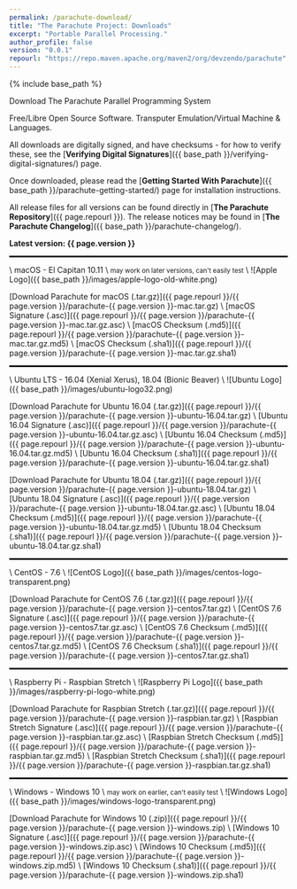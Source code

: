```yaml
---
permalink: /parachute-download/
title: "The Parachute Project: Downloads"
excerpt: "Portable Parallel Processing."
author_profile: false
version: "0.0.1"
repourl: "https://repo.maven.apache.org/maven2/org/devzendo/parachute"
---
```


{% include base_path %}


Download The Parachute Parallel Programming System

Free/Libre Open Source Software. Transputer Emulation/Virtual Machine & Languages.

All downloads are digitally signed, and have checksums - for how to verify these,
see the [**Verifying Digital Signatures**]({{ base_path }}/verifying-digital-signatures/) page.

Once downloaded, please read the [**Getting Started With Parachute**]({{ base_path }}/parachute-getting-started/) page
for installation instructions.

All release files for all versions can be found directly in [**The Parachute Repository**]({{ page.repourl }}). The release notices may be found in
[**The Parachute Changelog**]({{ base_path }}/parachute-changelog/).

<p/>
<b>Latest version: {{ page.version }}</b>
<p/>

<hr style="height:3px; border:none; color:#000; background-color:#000; width:100%; text-align:left; margin: 0 auto 0 0;">

\\
macOS - El Capitan 10.11 \\
<small>may work on later versions, can't easily test</small> \\
![Apple Logo]({{ base_path }}/images/apple-logo-old-white.png)

[Download Parachute for macOS (.tar.gz)]({{ page.repourl }}/{{ page.version }}/parachute-{{ page.version }}-mac.tar.gz) \\
[macOS Signature (.asc)]({{ page.repourl }}/{{ page.version }}/parachute-{{ page.version }}-mac.tar.gz.asc) \\
[macOS Checksum (.md5)]({{ page.repourl }}/{{ page.version }}/parachute-{{ page.version }}-mac.tar.gz.md5) \\
[macOS Checksum (.sha1)]({{ page.repourl }}/{{ page.version }}/parachute-{{ page.version }}-mac.tar.gz.sha1)

<hr style="height:3px; border:none; color:#000; background-color:#000; width:100%; text-align:left; margin: 0 auto 0 0;">

\\
Ubuntu LTS - 16.04 (Xenial Xerus), 18.04 (Bionic Beaver) \\
![Ubuntu Logo]({{ base_path }}/images/ubuntu-logo32.png)

[Download Parachute for Ubuntu 16.04 (.tar.gz)]({{ page.repourl }}/{{ page.version }}/parachute-{{ page.version }}-ubuntu-16.04.tar.gz) \\
[Ubuntu 16.04 Signature (.asc)]({{ page.repourl }}/{{ page.version }}/parachute-{{ page.version }}-ubuntu-16.04.tar.gz.asc) \\
[Ubuntu 16.04 Checksum (.md5)]({{ page.repourl }}/{{ page.version }}/parachute-{{ page.version }}-ubuntu-16.04.tar.gz.md5) \\
[Ubuntu 16.04 Checksum (.sha1)]({{ page.repourl }}/{{ page.version }}/parachute-{{ page.version }}-ubuntu-16.04.tar.gz.sha1)

[Download Parachute for Ubuntu 18.04 (.tar.gz)]({{ page.repourl }}/{{ page.version }}/parachute-{{ page.version }}-ubuntu-18.04.tar.gz) \\
[Ubuntu 18.04 Signature (.asc)]({{ page.repourl }}/{{ page.version }}/parachute-{{ page.version }}-ubuntu-18.04.tar.gz.asc) \\
[Ubuntu 18.04 Checksum (.md5)]({{ page.repourl }}/{{ page.version }}/parachute-{{ page.version }}-ubuntu-18.04.tar.gz.md5) \\
[Ubuntu 18.04 Checksum (.sha1)]({{ page.repourl }}/{{ page.version }}/parachute-{{ page.version }}-ubuntu-18.04.tar.gz.sha1)

<hr style="height:3px; border:none; color:#000; background-color:#000; width:100%; text-align:left; margin: 0 auto 0 0;">

\\
CentOS - 7.6 \\
![CentOS Logo]({{ base_path }}/images/centos-logo-transparent.png)

[Download Parachute for CentOS 7.6 (.tar.gz)]({{ page.repourl }}/{{ page.version }}/parachute-{{ page.version }}-centos7.tar.gz) \\
[CentOS 7.6 Signature (.asc)]({{ page.repourl }}/{{ page.version }}/parachute-{{ page.version }}-centos7.tar.gz.asc) \\
[CentOS 7.6 Checksum (.md5)]({{ page.repourl }}/{{ page.version }}/parachute-{{ page.version }}-centos7.tar.gz.md5) \\
[CentOS 7.6 Checksum (.sha1)]({{ page.repourl }}/{{ page.version }}/parachute-{{ page.version }}-centos7.tar.gz.sha1)

<hr style="height:3px; border:none; color:#000; background-color:#000; width:100%; text-align:left; margin: 0 auto 0 0;">

\\
Raspberry Pi - Raspbian Stretch \\
![Raspberry Pi Logo]({{ base_path }}/images/raspberry-pi-logo-white.png)

[Download Parachute for Raspbian Stretch (.tar.gz)]({{ page.repourl }}/{{ page.version }}/parachute-{{ page.version }}-raspbian.tar.gz) \\
[Raspbian Stretch Signature (.asc)]({{ page.repourl }}/{{ page.version }}/parachute-{{ page.version }}-raspbian.tar.gz.asc) \\
[Raspbian Stretch Checksum (.md5)]({{ page.repourl }}/{{ page.version }}/parachute-{{ page.version }}-raspbian.tar.gz.md5) \\
[Raspbian Stretch Checksum (.sha1)]({{ page.repourl }}/{{ page.version }}/parachute-{{ page.version }}-raspbian.tar.gz.sha1)

<hr style="height:3px; border:none; color:#000; background-color:#000; width:100%; text-align:left; margin: 0 auto 0 0;">

\\
Windows - Windows 10 \\
<small>may work on earlier, can't easily test</small> \\
![Windows Logo]({{ base_path }}/images/windows-logo-transparent.png)

[Download Parachute for Windows 10 (.zip)]({{ page.repourl }}/{{ page.version }}/parachute-{{ page.version }}-windows.zip) \\
[Windows 10 Signature (.asc)]({{ page.repourl }}/{{ page.version }}/parachute-{{ page.version }}-windows.zip.asc) \\
[Windows 10 Checksum (.md5)]({{ page.repourl }}/{{ page.version }}/parachute-{{ page.version }}-windows.zip.md5) \\
[Windows 10 Checksum (.sha1)]({{ page.repourl }}/{{ page.version }}/parachute-{{ page.version }}-windows.zip.sha1)


